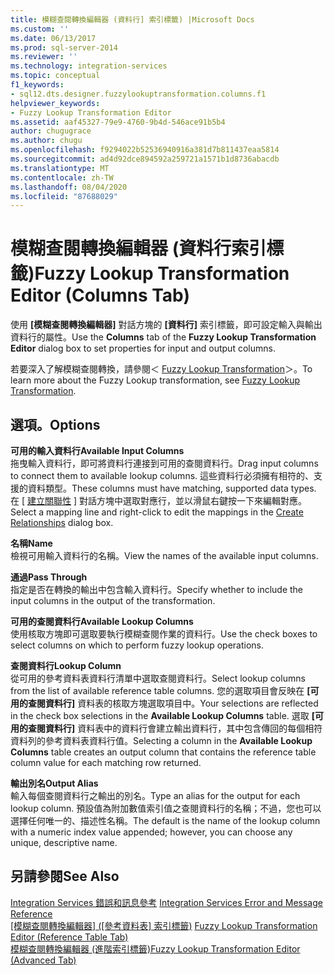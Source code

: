 ```yaml
---
title: 模糊查閱轉換編輯器 (資料行] 索引標籤) |Microsoft Docs
ms.custom: ''
ms.date: 06/13/2017
ms.prod: sql-server-2014
ms.reviewer: ''
ms.technology: integration-services
ms.topic: conceptual
f1_keywords:
- sql12.dts.designer.fuzzylookuptransformation.columns.f1
helpviewer_keywords:
- Fuzzy Lookup Transformation Editor
ms.assetid: aaf45327-79e9-4760-9b4d-546ace91b5b4
author: chugugrace
ms.author: chugu
ms.openlocfilehash: f9294022b52536940916a381d7b811437eaa5814
ms.sourcegitcommit: ad4d92dce894592a259721a1571b1d8736abacdb
ms.translationtype: MT
ms.contentlocale: zh-TW
ms.lasthandoff: 08/04/2020
ms.locfileid: "87688029"
---
```

# <a name="fuzzy-lookup-transformation-editor-columns-tab"></a><span data-ttu-id="856d9-102">模糊查閱轉換編輯器 (資料行索引標籤)</span><span class="sxs-lookup"><span data-stu-id="856d9-102">Fuzzy Lookup Transformation Editor (Columns Tab)</span></span>
  <span data-ttu-id="856d9-103">使用 **[模糊查閱轉換編輯器]** 對話方塊的 **[資料行]** 索引標籤，即可設定輸入與輸出資料行的屬性。</span><span class="sxs-lookup"><span data-stu-id="856d9-103">Use the **Columns** tab of the **Fuzzy Lookup Transformation Editor** dialog box to set properties for input and output columns.</span></span>  
  
 <span data-ttu-id="856d9-104">若要深入了解模糊查閱轉換，請參閱＜ [Fuzzy Lookup Transformation](data-flow/transformations/lookup-transformation.md)＞。</span><span class="sxs-lookup"><span data-stu-id="856d9-104">To learn more about the Fuzzy Lookup transformation, see [Fuzzy Lookup Transformation](data-flow/transformations/lookup-transformation.md).</span></span>  
  
## <a name="options"></a><span data-ttu-id="856d9-105">選項。</span><span class="sxs-lookup"><span data-stu-id="856d9-105">Options</span></span>  
 <span data-ttu-id="856d9-106">**可用的輸入資料行**</span><span class="sxs-lookup"><span data-stu-id="856d9-106">**Available Input Columns**</span></span>  
 <span data-ttu-id="856d9-107">拖曳輸入資料行，即可將資料行連接到可用的查閱資料行。</span><span class="sxs-lookup"><span data-stu-id="856d9-107">Drag input columns to connect them to available lookup columns.</span></span> <span data-ttu-id="856d9-108">這些資料行必須擁有相符的、支援的資料類型。</span><span class="sxs-lookup"><span data-stu-id="856d9-108">These columns must have matching, supported data types.</span></span> <span data-ttu-id="856d9-109">在 [ [建立關聯性](data-flow/transformations/create-relationships.md) ] 對話方塊中選取對應行，並以滑鼠右鍵按一下來編輯對應。</span><span class="sxs-lookup"><span data-stu-id="856d9-109">Select a mapping line and right-click to edit the mappings in the [Create Relationships](data-flow/transformations/create-relationships.md) dialog box.</span></span>  
  
 <span data-ttu-id="856d9-110">**名稱**</span><span class="sxs-lookup"><span data-stu-id="856d9-110">**Name**</span></span>  
 <span data-ttu-id="856d9-111">檢視可用輸入資料行的名稱。</span><span class="sxs-lookup"><span data-stu-id="856d9-111">View the names of the available input columns.</span></span>  
  
 <span data-ttu-id="856d9-112">**通過**</span><span class="sxs-lookup"><span data-stu-id="856d9-112">**Pass Through**</span></span>  
 <span data-ttu-id="856d9-113">指定是否在轉換的輸出中包含輸入資料行。</span><span class="sxs-lookup"><span data-stu-id="856d9-113">Specify whether to include the input columns in the output of the transformation.</span></span>  
  
 <span data-ttu-id="856d9-114">**可用的查閱資料行**</span><span class="sxs-lookup"><span data-stu-id="856d9-114">**Available Lookup Columns**</span></span>  
 <span data-ttu-id="856d9-115">使用核取方塊即可選取要執行模糊查閱作業的資料行。</span><span class="sxs-lookup"><span data-stu-id="856d9-115">Use the check boxes to select columns on which to perform fuzzy lookup operations.</span></span>  
  
 <span data-ttu-id="856d9-116">**查閱資料行**</span><span class="sxs-lookup"><span data-stu-id="856d9-116">**Lookup Column**</span></span>  
 <span data-ttu-id="856d9-117">從可用的參考資料表資料行清單中選取查閱資料行。</span><span class="sxs-lookup"><span data-stu-id="856d9-117">Select lookup columns from the list of available reference table columns.</span></span> <span data-ttu-id="856d9-118">您的選取項目會反映在 **[可用的查閱資料行]** 資料表的核取方塊選取項目中。</span><span class="sxs-lookup"><span data-stu-id="856d9-118">Your selections are reflected in the check box selections in the **Available Lookup Columns** table.</span></span> <span data-ttu-id="856d9-119">選取 **[可用的查閱資料行]** 資料表中的資料行會建立輸出資料行，其中包含傳回的每個相符資料列的參考資料表資料行值。</span><span class="sxs-lookup"><span data-stu-id="856d9-119">Selecting a column in the **Available Lookup Columns** table creates an output column that contains the reference table column value for each matching row returned.</span></span>  
  
 <span data-ttu-id="856d9-120">**輸出別名**</span><span class="sxs-lookup"><span data-stu-id="856d9-120">**Output Alias**</span></span>  
 <span data-ttu-id="856d9-121">輸入每個查閱資料行之輸出的別名。</span><span class="sxs-lookup"><span data-stu-id="856d9-121">Type an alias for the output for each lookup column.</span></span> <span data-ttu-id="856d9-122">預設值為附加數值索引值之查閱資料行的名稱；不過，您也可以選擇任何唯一的、描述性名稱。</span><span class="sxs-lookup"><span data-stu-id="856d9-122">The default is the name of the lookup column with a numeric index value appended; however, you can choose any unique, descriptive name.</span></span>  
  
## <a name="see-also"></a><span data-ttu-id="856d9-123">另請參閱</span><span class="sxs-lookup"><span data-stu-id="856d9-123">See Also</span></span>  
 <span data-ttu-id="856d9-124">[Integration Services 錯誤和訊息參考](../../2014/integration-services/integration-services-error-and-message-reference.md) </span><span class="sxs-lookup"><span data-stu-id="856d9-124">[Integration Services Error and Message Reference](../../2014/integration-services/integration-services-error-and-message-reference.md) </span></span>  
 <span data-ttu-id="856d9-125">[[模糊查閱轉換編輯器] &#40;[參考資料表] 索引標籤&#41;](../../2014/integration-services/fuzzy-lookup-transformation-editor-reference-table-tab.md) </span><span class="sxs-lookup"><span data-stu-id="856d9-125">[Fuzzy Lookup Transformation Editor &#40;Reference Table Tab&#41;](../../2014/integration-services/fuzzy-lookup-transformation-editor-reference-table-tab.md) </span></span>  
 [<span data-ttu-id="856d9-126">模糊查閱轉換編輯器 &#40;進階索引標籤&#41;</span><span class="sxs-lookup"><span data-stu-id="856d9-126">Fuzzy Lookup Transformation Editor &#40;Advanced Tab&#41;</span></span>](../../2014/integration-services/fuzzy-lookup-transformation-editor-advanced-tab.md)  
  
  
